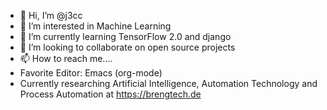 - 👋 Hi, I’m @j3cc
- 👀 I’m interested in Machine Learning
- 🌱 I’m currently learning TensorFlow 2.0 and django
- 💞️ I’m looking to collaborate on open source projects
- 📫 How to reach me....
- Favorite Editor: Emacs (org-mode)
- Currently researching Artificial Intelligence, Automation Technology and Process Automation at https://brengtech.de
<!---
j3cc/j3cc is a ✨ special ✨ repository because its `README.md` (this file) appears on your GitHub profile.
You can click the Preview link to take a look at your changes.
--->
